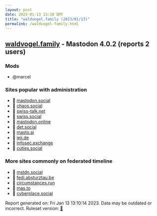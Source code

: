 ```yaml
---
layout: post
date: 2023-01-13 13:10 GMT
title: "waldvogel.family (2023/01/13)"
permalink: /waldvogel-family.html
---
```


## [waldvogel.family](https://waldvogel.family) - Mastodon 4.0.2 (reports 2 users)

### Mods
 * @marcel

### Sites popular with administration

* 🐘 [mastodon.social](/mastodon-social.html)
* 🐘 [chaos.social](/chaos-social.html)
* 🐘 [swiss-talk.net](/swiss-talk-net.html)
* 🐘 [swiss.social](/swiss-social.html)
* 🐘 [mastodon.online](/mastodon-online.html)
* 🐘 [det.social](/det-social.html)
* 🐘 [masto.ai](/masto-ai.html)
* 🐘 [ieji.de](/ieji-de.html)
* 🐘 [infosec.exchange](/infosec-exchange.html)
* 🐘 [cuties.social](/cuties-social.html)

### More sites commonly on federated timeline

* 🐘 [mstdn.social](/mstdn-social.html)
* 🐘 [fedi.absturztau.be](/fedi-absturztau-be.html)
* 🐘 [circumstances.run](/circumstances-run.html)
* 🐘 [mas.to](/mas-to.html)
* 🐘 [cyberplace.social](/cyberplace-social.html)

Report generated on: Fri Jan 13 13:10:14 2023. Data may be outdated or incorrect.
Ruleset version: [🧁](/version-cupcake)
